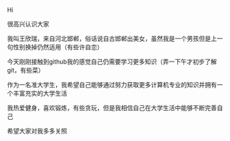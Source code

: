 Hi

很高兴认识大家

我叫王欣瑞，来自河北邯郸，俗话说自古邯郸出美女，虽然我是一个男孩但是上一句性别换掉仍然适用（有些许自恋）

今天刚刚接触到github我的感觉自己仍需要学习更多知识（弄一下午才初步了解git，有些菜）

作为一名准大学生，我希望自己能够通过努力获取更多计算机专业的知识并拥有一个丰富充实的大学生活

我热爱健身，喜欢锻炼，有些贪玩，但是我相信自己在大学生活中能够不断完善自己

希望大家对我多多关照
